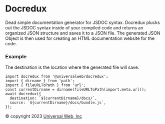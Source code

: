 # Docredux

Dead simple documentation generator for JSDOC syntax. Docredux plucks out the JSDOC syntax inside of your compiled code and returns an organized JSON structure and saves it to a JSON file. The generated JSON Object is then used for creating an HTML documentation website for the code.  

### Example  

The destination is the location where the generated file will save.

~~~~
import docredux from '@universalweb/docredux';
import { dirname } from 'path';
import { fileURLToPath } from 'url';
const currentDirname = dirname(fileURLToPath(import.meta.url));
await docredux({
  destination: `${currentDirname}/docs/`,
  source: `${currentDirname}/docs/bundle.js`,
});
~~~~

© copyright 2023 [Universal Web, Inc](https://universalweb.io)
